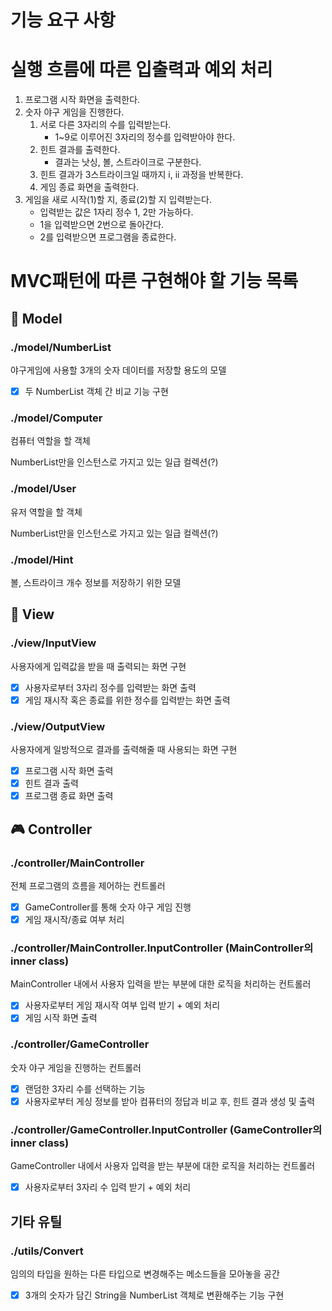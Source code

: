# 기능 요구 사항

# 실행 흐름에 따른 입출력과 예외 처리

1. 프로그램 시작 화면을 출력한다.
2. 숫자 야구 게임을 진행한다.
    1. 서로 다른 3자리의 수를 입력받는다.
        * 1~9로 이루어진 3자리의 정수를 입력받아야 한다.
    2. 힌트 결과를 출력한다.
        * 결과는 낫싱, 볼, 스트라이크로 구분한다.
    3. 힌트 결과가 3스트라이크일 때까지 i, ii 과정을 반복한다.
    4. 게임 종료 화면을 출력한다.
3. 게임을 새로 시작(1)할 지, 종료(2)할 지 입력받는다.
    * 입력받는 값은 1자리 정수 1, 2만 가능하다.
    * 1을 입력받으면 2번으로 돌아간다.
    * 2를 입력받으면 프로그램을 종료한다.

# MVC패턴에 따른 구현해야 할 기능 목록

## 🧑 Model

### ./model/NumberList

야구게임에 사용할 3개의 숫자 데이터를 저장할 용도의 모델

* [x] 두 NumberList 객체 간 비교 기능 구현

### ./model/Computer

컴퓨터 역할을 할 객체

NumberList만을 인스턴스로 가지고 있는 일급 컬렉션(?)

### ./model/User

유저 역할을 할 객체

NumberList만을 인스턴스로 가지고 있는 일급 컬렉션(?)

### ./model/Hint

볼, 스트라이크 개수 정보를 저장하기 위한 모델

## 🔎 View

### ./view/InputView

사용자에게 입력값을 받을 때 출력되는 화면 구현

* [x] 사용자로부터 3자리 정수를 입력받는 화면 출력
* [x] 게임 재시작 혹은 종료를 위한 정수를 입력받는 화면 출력

### ./view/OutputView

사용자에게 일방적으로 결과를 출력해줄 때 사용되는 화면 구현

* [x] 프로그램 시작 화면 출력
* [x] 힌트 결과 출력
* [x] 프로그램 종료 화면 출력

## 🎮 Controller

### ./controller/MainController

전체 프로그램의 흐름을 제어하는 컨트롤러

* [x] GameController를 통해 숫자 야구 게임 진행
* [x] 게임 재시작/종료 여부 처리

### ./controller/MainController.InputController (MainController의 inner class)

MainController 내에서 사용자 입력을 받는 부분에 대한 로직을 처리하는 컨트롤러

* [x] 사용자로부터 게임 재시작 여부 입력 받기 + 예외 처리
* [x] 게임 시작 화면 출력

### ./controller/GameController

숫자 야구 게임을 진행하는 컨트롤러

* [x] 랜덤한 3자리 수를 선택하는 기능
* [x] 사용자로부터 게싱 정보를 받아 컴퓨터의 정답과 비교 후, 힌트 결과 생성 및 출력

### ./controller/GameController.InputController (GameController의 inner class)

GameController 내에서 사용자 입력을 받는 부분에 대한 로직을 처리하는 컨트롤러

* [x] 사용자로부터 3자리 수 입력 받기 + 예외 처리

## 기타 유틸

### ./utils/Convert

임의의 타입을 원하는 다른 타입으로 변경해주는 메소드들을 모아놓을 공간

* [x] 3개의 숫자가 담긴 String을 NumberList 객체로 변환해주는 기능 구현